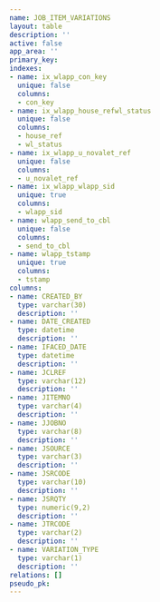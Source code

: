 ```yaml
---
name: JOB_ITEM_VARIATIONS
layout: table
description: ''
active: false
app_area: ''
primary_key: 
indexes:
- name: ix_wlapp_con_key
  unique: false
  columns:
  - con_key
- name: ix_wlapp_house_refwl_status
  unique: false
  columns:
  - house_ref
  - wl_status
- name: ix_wlapp_u_novalet_ref
  unique: false
  columns:
  - u_novalet_ref
- name: ix_wlapp_wlapp_sid
  unique: true
  columns:
  - wlapp_sid
- name: wlapp_send_to_cbl
  unique: false
  columns:
  - send_to_cbl
- name: wlapp_tstamp
  unique: true
  columns:
  - tstamp
columns:
- name: CREATED_BY
  type: varchar(30)
  description: ''
- name: DATE_CREATED
  type: datetime
  description: ''
- name: IFACED_DATE
  type: datetime
  description: ''
- name: JCLREF
  type: varchar(12)
  description: ''
- name: JITEMNO
  type: varchar(4)
  description: ''
- name: JJOBNO
  type: varchar(8)
  description: ''
- name: JSOURCE
  type: varchar(3)
  description: ''
- name: JSRCODE
  type: varchar(10)
  description: ''
- name: JSRQTY
  type: numeric(9,2)
  description: ''
- name: JTRCODE
  type: varchar(2)
  description: ''
- name: VARIATION_TYPE
  type: varchar(1)
  description: ''
relations: []
pseudo_pk: 
---
```


